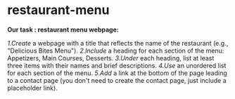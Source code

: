 # restaurant-menu
**Our task : restaurant menu webpage:**

*1.Create* a webpage with a title that reflects the name of the restaurant (e.g., "Delicious Bites Menu").
*2.Include* a heading for each section of the menu: Appetizers, Main Courses, Desserts.
*3.Under* each heading, list at least three items with their names and brief descriptions.
*4.Use* an unordered list for each section of the menu.
*5.Add* a link at the bottom of the page leading to a contact page (you don't need to create the contact page, just include a placeholder link).
